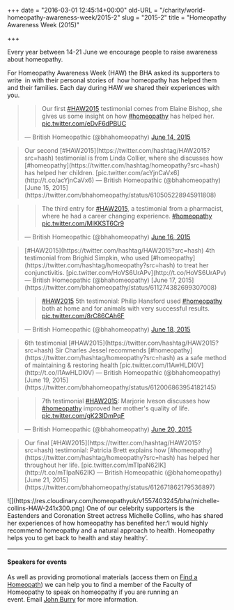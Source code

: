 +++
date = "2016-03-01 12:45:14+00:00"
old-URL = "/charity/world-homeopathy-awareness-week/2015-2"
slug = "2015-2"
title = "Homeopathy Awareness Week (2015)"

+++

Every year between 14-21 June we encourage people to raise awareness about homeopathy.

For Homeopathy Awareness Week (HAW) the BHA asked its supporters to write  in with their personal stories of  how homeopathy has helped them and their families. Each day during HAW we shared their experiences with you.

<blockquote>

>
> Our first [#HAW2015](https://twitter.com/hashtag/HAW2015?src=hash) testimonial comes from Elaine Bishop, she gives us some insight on how [#homeopathy](https://twitter.com/hashtag/homeopathy?src=hash) has helped her. [pic.twitter.com/eDvF6dPBUC](http://t.co/eDvF6dPBUC)
>
>
— British Homeopathic (@bhahomeopathy) [June 14, 2015](https://twitter.com/bhahomeopathy/status/610075189230104577)</blockquote>

<blockquote>Our second [#HAW2015](https://twitter.com/hashtag/HAW2015?src=hash) testimonial is from Linda Collier, where she discusses how [#homeopathy](https://twitter.com/hashtag/homeopathy?src=hash) has helped her children. [pic.twitter.com/acYjnCaVx6](http://t.co/acYjnCaVx6) — British Homeopathic (@bhahomeopathy) [June 15, 2015](https://twitter.com/bhahomeopathy/status/610505228945911808)</blockquote>

<blockquote>

>
> The third entry for [#HAW2015](https://twitter.com/hashtag/HAW2015?src=hash), a testimonial from a pharmacist, where he had a career changing experience. [#homeopathy](https://twitter.com/hashtag/homeopathy?src=hash) [pic.twitter.com/MIKKST6Cr9](http://t.co/MIKKST6Cr9)
>
>
— British Homeopathic (@bhahomeopathy) [June 16, 2015](https://twitter.com/bhahomeopathy/status/610906159038398464)</blockquote>

<blockquote>[#HAW2015](https://twitter.com/hashtag/HAW2015?src=hash) 4th testimonial from Brighid Simpkin, who used [#homeopathy](https://twitter.com/hashtag/homeopathy?src=hash) to treat her conjunctivitis. [pic.twitter.com/HoVS6UrAPv](http://t.co/HoVS6UrAPv) — British Homeopathic (@bhahomeopathy) [June 17, 2015](https://twitter.com/bhahomeopathy/status/611274382699307008)</blockquote>

<blockquote>

>
> [#HAW2015](https://twitter.com/hashtag/HAW2015?src=hash) 5th testimonial: Philip Hansford used [#homeopathy](https://twitter.com/hashtag/homeopathy?src=hash) both at home and for animals with very successful results. [pic.twitter.com/8rC86CAh6F](http://t.co/8rC86CAh6F)
>
>
— British Homeopathic (@bhahomeopathy) [June 18, 2015](https://twitter.com/bhahomeopathy/status/611642097054142467)</blockquote>

<blockquote>6th testimonial [#HAW2015](https://twitter.com/hashtag/HAW2015?src=hash) Sir Charles Jessel recommends [#homeopathy](https://twitter.com/hashtag/homeopathy?src=hash) as a safe method of maintaining & restoring health [pic.twitter.com/l1AwHLDl0V](http://t.co/l1AwHLDl0V) — British Homeopathic (@bhahomeopathy) [June 19, 2015](https://twitter.com/bhahomeopathy/status/612006863954182145)</blockquote>

<blockquote>

>
> 7th testimonial [#HAW2015](https://twitter.com/hashtag/HAW2015?src=hash): Marjorie Iveson discusses how [#homeopathy](https://twitter.com/hashtag/homeopathy?src=hash) improved her mother's quality of life. [pic.twitter.com/gK23lDmPqF](http://t.co/gK23lDmPqF)
>
>
— British Homeopathic (@bhahomeopathy) [June 20, 2015](https://twitter.com/bhahomeopathy/status/612349547134717952)</blockquote>

<blockquote>Our final [#HAW2015](https://twitter.com/hashtag/HAW2015?src=hash) testimonial: Patricia Brett explains how [#homeopathy](https://twitter.com/hashtag/homeopathy?src=hash) has helped her throughout her life. [pic.twitter.com/mTIpaN62IK](http://t.co/mTIpaN62IK) — British Homeopathic (@bhahomeopathy) [June 21, 2015](https://twitter.com/bhahomeopathy/status/612671862179536897)</blockquote>

<table border="1px" >

<tr >
![](https://res.cloudinary.com/homeopathyuk/v1557403245/bha/michelle-collins-HAW-241x300.png)
One of our celebrity supporters is the Eastenders and Coronation Street actress Michelle Collins, who has shared her experiences of how homeopathy has benefited her:‘I would highly recommend homeopathy and a natural approach to health. Homeopathy helps you to get back to health and stay healthy’.
</tr>

</table>

#### Speakers for events

As well as providing promotional materials (access them on [Find a Homeopath](http://www.findahomeopath.org.uk/Shop/Downloads)) we can help you to find a member of the Faculty of Homeopathy to speak on homeopathy if you are running an event. Email [John Burry](mailto:jburry@britishhomeopathic.org) for more information.
